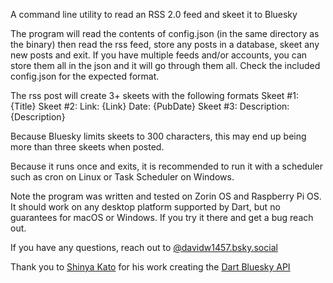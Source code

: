 A command line utility to read an RSS 2.0 feed and skeet it to Bluesky

The program will read the contents of config.json (in the same directory as the 
binary) then read the rss feed, store any posts in a database, skeet any new
posts and exit. If you have multiple feeds and/or accounts, you can store them 
all in the json and it will go through them all. Check the included config.json
for the expected format.

The rss post will create 3+ skeets with the following formats
Skeet #1:
{Title}
Skeet #2:
Link: {Link}
Date: {PubDate}
Skeet #3:
Description: {Description}

Because Bluesky limits skeets to 300 characters, this may end up being more than
three skeets when posted.

Because it runs once and exits, it is recommended to run it with a scheduler 
such as cron on Linux or Task Scheduler on Windows.

Note the program was written and tested on Zorin OS and Raspberry Pi OS. It 
should work on any desktop platform supported by Dart, but no guarantees for 
macOS or Windows. If you try it there and get a bug reach out.

If you have any questions, reach out to 
[@davidw1457.bsky.social](https://bsky.app/profile/davidw1457.bsky.social)

Thank you to [Shinya Kato](https://github.com/myConsciousness) for his work 
creating the [Dart Bluesky API](https://atprotodart.com)

